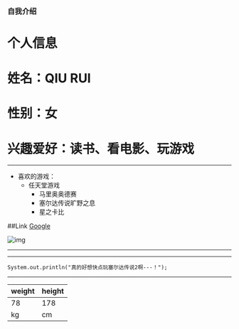 ### 自我介绍

# 个人信息 
# 姓名：QIU RUI
# 性别：女
# 兴趣爱好：读书、看电影、玩游戏

---

- 喜欢的游戏：
    - 任天堂游戏
        - 马里奥奥德赛
        - 塞尔达传说旷野之息
        - 星之卡比
        
##Link 
[Google](https://www.nintendo.co.jp)

![img](https://d10pyp7ylo9bub.cloudfront.net/2019/10/nintendotokyocover.jpg)





---
---
```
System.out.println("真的好想快点玩塞尔达传说2啊---！");
```

---

| weight      | height      |
| ----------- | ----------- |
|  78         | 178         |
|  kg         | cm          |
